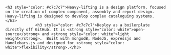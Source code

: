     <h3 style="color: #c7c7c7">Heavy-lifting is a design platform, focused on the creation of complex component, assembly and report design. Heavy-lifting is designed to develop complex cataloguing systems. </h3>
                 <h3 style="color: #c7c7c7">Deploy as a boilerplate directly off GitHub. It is <strong style="color: white">open-source</strong> and <strong style="color: white">light weight</strong>.  Built with mongodB, NodeJS, expressjs and Handlebars.js and designed for <strong style="color: white">flexibility</strong>.</h3>